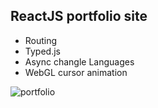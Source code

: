 ## ReactJS portfolio site
- Routing
- Typed.js
- Async changle Languages
- WebGL cursor animation

![portfolio]("https://media.giphy.com/media/Uq57KtWwAPhCUuFoRm/giphy.gif")

